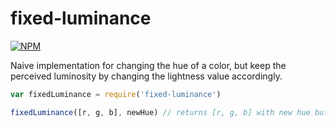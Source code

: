 # fixed-luminance
[![NPM](https://nodei.co/npm/fixed-luminance.png)](https://nodei.co/npm/fixed-luminance/)

Naive implementation for changing the hue of a color, but keep the perceived luminosity by changing the
lightness value accordingly.

```js
var fixedLuminance = require('fixed-luminance')

fixedLuminance([r, g, b], newHue) // returns [r, g, b] with new hue but the same relative luminance
```